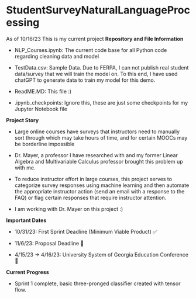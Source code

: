# StudentSurveyNaturalLanguageProcessing
As of 10/16/23 This is my current project
**Repository and File Information**
- NLP_Courses.ipynb: The current code base for all Python code regarding cleaning data and model

- TestData.csv: Sample Data. Due to FERPA, I can not publish real student data/survey that we will train the model on. To this end, I have used chatGPT to generate data to train my model for this demo.
  
- ReadME.MD: This file :)
  
- .ipynb_checkpoints: Ignore this, these are just some checkpoints for my Jupyter Notebook file
  
**Project Story**

- Large online courses have surveys that instructors need to manually sort through which may take hours of time, and for certain MOOCs may be borderline impossible
  
- Dr. Mayer, a professor I have researched with and my former Linear Algebra and Multivariable Calculus professor brought this problem up with me.
  
- To reduce instructor effort in large courses, this project serves to categorize survey responses using machine learning and then automate the appropriate instructor action (send an email with a response to the FAQ) or flag certain responses that require instructor attention.
  
- I am working with Dr. Mayer on this project :)

**Important Dates**

- 10/31/23: First Sprint Deadline (Minimum Viable Product) ✅

- 11/6/23: Proposal Deadline 🔵

- 4/15/23 -> 4/16/23: University System of Georgia Education Conference 🔵


**Current Progress**

- Sprint 1 complete, basic three-pronged classifier created with tensor flow.
